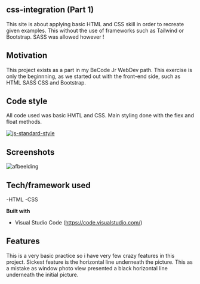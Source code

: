 ## css-integration (Part 1)
This site is about applying basic HTML and CSS skill in order to recreate given examples. This without the use of frameworks such as Tailwind or Bootstrap. SASS was allowed however ! 

## Motivation
This project exists as a part in my BeCode Jr WebDev path. This exercise is only the beginnning, as we started out with the front-end side, such as HTML SASS CSS and Bootstrap. 

## Code style
All code used was basic HMTL and CSS. Main styling done with the flex and float methods. 

[![js-standard-style](https://img.shields.io/badge/code%20style-standard-brightgreen.svg?style=flat)](https://github.com/feross/standard)
 
## Screenshots
![afbeelding](https://user-images.githubusercontent.com/78357110/120436554-5a689b80-c37f-11eb-8ced-2c53991f618c.png)



## Tech/framework used
-HTML
-CSS

<b>Built with</b>
- Visual Studio Code (https://code.visualstudio.com/)

## Features
This is a very basic practice so i have very few crazy features in this project. Sickest feature is the horizontal line underneath the picture. This as a mistake as window photo view presented a black horizontal line underneath the initial picture.
